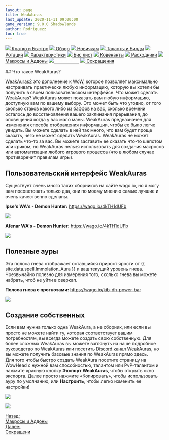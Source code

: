 ```yaml
---
layout: page
title: WeakAuras
last_update: 2020-11-11 09:00:00
game_version: 9.0.0 Shadowlands
author: Rodriguezz
toc: true
---
```


<div id="smooth-nav-outer">
<a href="{{ site.url }}/guide/havoc/quick_faq.html"><img src="https://wow.zamimg.com/images/wow/icons/medium/wow_token01.jpg"> Кратко и Быстро</a>
<a href="{{ site.url }}/guide/havoc/overview.html"><img src="https://wow.zamimg.com/images/wow/icons/medium/inv_misc_spyglass_02.jpg"> Обзор</a>
<a href="{{ site.url }}/guide/havoc/beginners.html"><img src="https://wow.zamimg.com/images/wow/icons/medium/spell_lifegivingseed.jpg"> Новичкам</a>
<a href="{{ site.url }}/guide/havoc/talent-builds.html"><img src="https://wow.zamimg.com/images/wow/icons/medium/ability_marksmanship.jpg"> Таланты и Билды</a>
<a href="{{ site.url }}/guide/havoc/rotation-priority.html"><img src="https://wow.zamimg.com/images/wow/icons/medium/wow_token01.jpg"> Ротация</a>
<a href="{{ site.url }}/guide/havoc/stats.html"><img src="https://wow.zamimg.com/images/wow/icons/medium/inv_inscription_80_warscroll_intellect.jpg"> Характеристики</a>
<a href="{{ site.url }}/guide/havoc/gear.html"><img src="https://wow.zamimg.com/images/wow/icons/medium/inv_chest_chain_03.jpg"> Бис лист</a>
<a href="{{ site.url }}/guide/havoc/covenant.html"><img src="https://wow.zamimg.com/images/wow/icons/medium/wow_token01.jpg"> Ковенанты</a>
<a href="{{ site.url }}/guide/havoc/consumables.html"><img src="https://wow.zamimg.com/images/wow/icons/medium/inv_potion_92.jpg"> Расходники</a>
<a href="{{ site.url }}/guide/havoc/macros-addons.html"><img src="https://wow.zamimg.com/images/wow/icons/medium/inv_eng_gearspringparts.jpg"> Макросы и Аддоны</a>
<a href="{{ site.url }}/guide/havoc/weakauras.html"><img src="https://wow.zamimg.com/images/wow/icons/medium/spell_holy_auramastery.jpg"><span style="color: white;"> WeakAuras</span></a>
<a href="{{ site.url }}/guide/havoc/common-terms.html"><img src="https://wow.zamimg.com/images/wow/icons/medium/ui_chat.jpg"> Сокращения</a>
</div>
<br>
## Что такое WeakAuras?

<a href="{{ site.url }}/guide/general/weak_auras.html"> WeakAuras2</a>  это дополнение к WoW, которое позволяет максимально 
настраивать практически любую информацию, которую вы хотели бы получить в своем пользовательском интерфейсе. Что может сделать WeakAuras? WeakAuras может показать 
вам любую информацию, доступную вам по вашему выбору. Это может быть что угодно, от того сколько стаков какого либо из баффов на вас, сколько времени 
осталось до восстановления вашего заклинания прерывания, до оповещения когда у вас мало маны. WeakAuras предназначен для изменения способа отображения информации,
 чтобы ее было легче увидеть. Вы можете сделать в ней так много, что вам будет проще сказать, чего не может сделать WeakAuras. WeakAuras не может сделать что-то за вас.
 Вы можете заставить ее сказать что-то шепотом или криком, но WeakAuras нельзя использовать для создания макросов или автоматизации любого игрового
 процесса (что в любом случае противоречит правилам игры). 
 
## Пользовательский интерфейс WeakAuras
 
Существует очень много таких сборников на сайте wago.io, но я могу вам посоветовать только два, они по моему мнению самые лучшие и очень качественно сделаны.
 
**Ipse's WA's - Demon Hunter:** <a href="https://wago.io/4kTH1dUFb" target="blank">https://wago.io/4kTH1dUFb</a>
<p align="left" width="100%">
<img src="{{ site.url }}/assets/img/guide/havoc/WA_ipses_havoc.gif">
</p>

**Afenar WA's - Demon Hunter:** <a href="https://wago.io/4kTH1dUFb" target="blank">https://wago.io/4kTH1dUFb</a>
<p align="left" width="100%">
<img src="{{ site.url }}/assets/img/guide/havoc/WA_afenar_Havoc.webp">
</p>

## Полезные ауры

Эта полоса гнева отображает оставшийся прирост ярости от {{ site.data.spell.Immolation_Aura }} и ваш текущий уровень гнева. 
Чрезвычайно полезно для измерения того, сколько гнева вы можете набрать, чтоб не уйти в оверкап.

**Полоса гнева с прогнозами:** <a href="https://wago.io/kib-dh-power-bar" target="blank">https://wago.io/kib-dh-power-bar</a>
<p align="left" width="100%">
<img src="{{ site.url }}/assets/img/guide/havoc/WA_Kibo_Power_bar.gif">
</p>

## Создание собственных 

Если вам нужна только одна WeakAura, а не сборник, или если вы просто не можете найти ту, которая соответствует вашим потребностям,
 вы всегда можете создать свою собственную.
 Для более сложных WeakAuras вы можете взглянуть на наше подробное руководство по <a href="{{ site.url }}/guide/general/weak_auras.html"> WeakAuras</a>  или посетить <a href="WeakAurashttps://discord.gg/wa2">Discord канал WeakAuras</a>, 
 но вы можете получить базовые знания по WeakAuras прямо здесь.
 <br>
Для того чтобы быстро создать WeakAura посетите страницу на WowHead с нужной вам способностью, талантом или PvP-талантом и нажмите красную кнопку **Экспорт WeakAuras**, 
 чтобы открыть окно экспорта. Далее просто нажмите «Копировать», чтобы использовать ауру по умолчанию, или **Настроить**, чтобы легко изменить ее настройки!
 
 <p align="left" width="100%">
<img src="{{ site.url }}/assets/img/guide/havoc/WA_crate_havoc.jpg">
</p>

 <p align="left" width="100%">
<img src="{{ site.url }}/assets/img/guide/havoc/WeakAuras_preferens.png">
</p>

<div class="minibox minibox-left"><a href="{{ site.url }}/guide/havoc/macros-addons.html">Назад:<br>Макросы и Аддоны</a></div>
<div class="minibox"><a href="{{ site.url }}/guide/havoc/common-terms.html">Далее:<br>Сокращени</a></div>